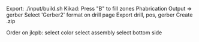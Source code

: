 Export:
./input/build.sh
Kikad:
Press "B" to fill zones
Phabrication Output => gerber
Select 'Gerber2' format on drill page
Export drill, pos, gerber
Create .zip

Order on jlcpb:
select color
select assembly
select bottom side
